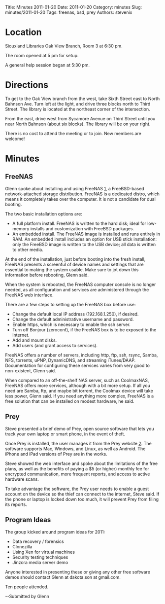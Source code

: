 Title: Minutes 2011-01-20
Date: 2011-01-20
Category: minutes
Slug: minutes/2011-01-20
Tags: freenas, bsd, prey
Authors: stevenix

Location
========

Siouxland Libraries Oak View Branch, Room 3 at 6:30 pm.

The room opened at 5 pm for setup.

A general help session began at 5:30 pm.

Directions
==========

To get to the Oak View branch from the west, take Sixth Street east to
North Bahnson Ave. Turn left at the light, and drive three blocks north
to Third Street. The library is located at the northeast corner of the
intersection.

From the east, drive west from Sycamore Avenue on Third Street until you
near North Bahnson (about six blocks). The library will be on your
right.

There is no cost to attend the meeting or to join. New members are
welcome!

Minutes
=======

FreeNAS
-------

<!-- PELICAN_BEGIN_SUMMARY -->
Glenn spoke about installing and using FreeNAS [1](http://freenas.org),
a FreeBSD-based network-attached storage distribution. FreeNAS is a
dedicated distro, which means it completely takes over the computer. It
is not a candidate for dual booting.
<!-- PELICAN_END_SUMMARY -->

The two basic installation options are:

-   A full platform install. FreeNAS is written to the hard disk; ideal
    for low-memory installs and customization with FreeBSD packages.
-   An embedded install. The FreeNAS image is installed and runs
    entirely in RAM. An embedded install includes an option for USB
    stick installation: only the FreeBSD image is written to the USB
    device; all data is written to other media.

At the end of the installation, just before booting into the fresh
install, FreeNAS presents a screenful of device names and settings that
are essential to making the system usable. Make sure to jot down this
information before rebooting, Glenn said.

When the system is rebooted, the FreeNAS computer console is no longer
needed, as all configuration and services are administered through the
FreeNAS web interface.

There are a few steps to setting up the FreeNAS box before use:

-   Change the default local IP address (192.168.1.250), if desired.
-   Change the default administrative username and password.
-   Enable https, which is necessary to enable the ssh server.
-   Turn off Bonjour (zeroconf), if the FreeNAS box is to be exposed to
    the internet.
-   Add and mount disks.
-   Add users (and grant access to services).

FreeNAS offers a number of servers, including http, ftp, ssh, rsync,
Samba, NFS, torrents, uPNP, DynamicDNS, and streaming iTunes/DAAP.
Documentation for configuring these services varies from very good to
non-existent, Glenn said.

When compared to an off-the-shelf NAS server, such as CoolmaxNAS,
FreeNAS offers more services, although with a bit more setup. If all you
need are Samba, ftp, and maybe bit torrent, the Coolmax device will take
less power, Glenn said. If you need anything more complex, FreeNAS is a
free solution that can be installed on modest hardware, he said.

Prey
----

Steve presented a brief demo of Prey, open source software that lets you
track your own laptop or smart phone, in the event of theft.

Once Prey is installed, the user manages it from the Prey website
[2](http://preyproject.com). The software supports Mac, Windows, and
Linux, as well as Android. The iPhone and iPad versions of Prey are in
the works.

Steve showed the web interface and spoke about the limitations of the
free plans, as well as the benefits of paying a \$5 (or higher) monthly
fee for encrypted communication, more frequent reports, and access to
active hardware scans.

To take advantage the software, the Prey user needs to enable a guest
account on the device so the thief can connect to the internet, Steve
said. If the phone or laptop is locked down too much, it will prevent
Prey from filing its reports.

Program Ideas
-------------

The group kicked around program ideas for 2011:

-   Data recovery / forensics
-   Clonezilla
-   Using Xen for virtual machines
-   Security testing techniques
-   Jinzora media server demo

Anyone interested in presenting these or giving any other free software
demos should contact Glenn at dakota.son at gmail.com.

Ten people attended.

--Submitted by Glenn
